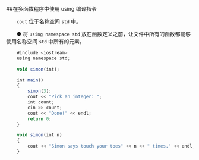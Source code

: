 ##在多函数程序中使用 using 编译指令

&emsp;&emsp;`cout` 位于名称空间 `std` 中。

&emsp;&emsp;● 将 `using namespace std` 放在函数定义之前，让文件中所有的函数都能够使用名称空间 `std` 中所有的元素。

```javascript
    #include <iostream>
    using namespace std;
    
    void simon(int);

    int main()
    {
        simon(3);
        cout << "Pick an integer: ";
        int count;
        cin >> count;
        cout << "Done!" << endl;
        return 0;
    }

    void simon(int n)
    {
        cout << "Simon says touch your toes" << n << " times." << endl;
    }
```


